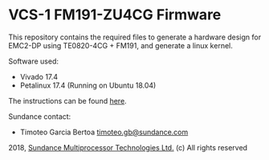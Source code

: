 # VCS-1 FM191-ZU4CG Firmware
This repository contains the required files to generate a hardware design for EMC2-DP using TE0820-4CG + FM191, and generate a linux kernel.

Software used:
* Vivado 17.4
* Petalinux 17.4 (Running on Ubuntu 18.04)

The instructions can be found [here](https://github.com/SundanceMultiprocessorTechnology/VCS-1_FM191-ZU4CG_FW/wiki).

Sundance contact: 
* Timoteo Garcia Bertoa timoteo.gb@sundance.com

2018, [Sundance Multiprocessor Technologies Ltd.](http://www.sundance.technology/) (c) All rights reserved
